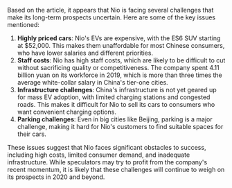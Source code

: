 Based on the article, it appears that Nio is facing several challenges that make its long-term prospects uncertain. Here are some of the key issues mentioned:

1. **Highly priced cars**: Nio's EVs are expensive, with the ES6 SUV starting at $52,000. This makes them unaffordable for most Chinese consumers, who have lower salaries and different priorities.
2. **Staff costs**: Nio has high staff costs, which are likely to be difficult to cut without sacrificing quality or competitiveness. The company spent 4.11 billion yuan on its workforce in 2019, which is more than three times the average white-collar salary in China's tier-one cities.
3. **Infrastructure challenges**: China's infrastructure is not yet geared up for mass EV adoption, with limited charging stations and congested roads. This makes it difficult for Nio to sell its cars to consumers who want convenient charging options.
4. **Parking challenges**: Even in big cities like Beijing, parking is a major challenge, making it hard for Nio's customers to find suitable spaces for their cars.

These issues suggest that Nio faces significant obstacles to success, including high costs, limited consumer demand, and inadequate infrastructure. While speculators may try to profit from the company's recent momentum, it is likely that these challenges will continue to weigh on its prospects in 2020 and beyond.